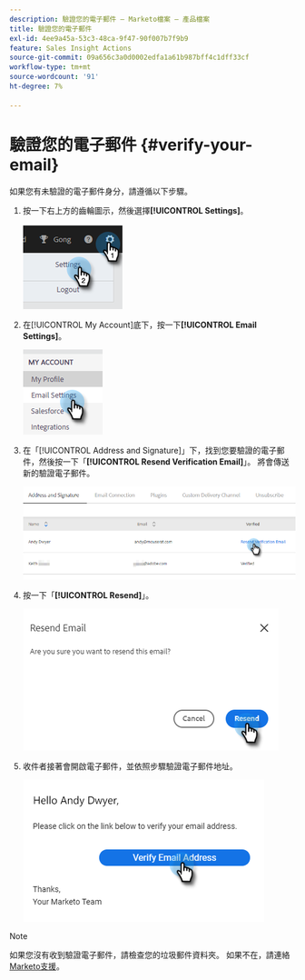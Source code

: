 ```yaml
---
description: 驗證您的電子郵件 — Marketo檔案 — 產品檔案
title: 驗證您的電子郵件
exl-id: 4ee9a45a-53c3-48ca-9f47-90f007b7f9b9
feature: Sales Insight Actions
source-git-commit: 09a656c3a0d0002edfa1a61b987bff4c1dff33cf
workflow-type: tm+mt
source-wordcount: '91'
ht-degree: 7%

---
```


# 驗證您的電子郵件 {#verify-your-email}

如果您有未驗證的電子郵件身分，請遵循以下步驟。

1. 按一下右上方的齒輪圖示，然後選擇&#x200B;**[!UICONTROL Settings]**。

   ![](assets/verify-your-email-1.png)

1. 在[!UICONTROL My Account]底下，按一下&#x200B;**[!UICONTROL Email Settings]**。

   ![](assets/verify-your-email-2.png)

1. 在「[!UICONTROL Address and Signature]」下，找到您要驗證的電子郵件，然後按一下「**[!UICONTROL Resend Verification Email]**」。 將會傳送新的驗證電子郵件。

   ![](assets/verify-your-email-3.png)

1. 按一下「**[!UICONTROL Resend]**」。

   ![](assets/verify-your-email-4.png)

1. 收件者接著會開啟電子郵件，並依照步驟驗證電子郵件地址。

   ![](assets/verify-your-email-5.png)

>[!NOTE]
>
>如果您沒有收到驗證電子郵件，請檢查您的垃圾郵件資料夾。 如果不在，請連絡[Marketo支援](https://nation.marketo.com/t5/Support/ct-p/Support)。
